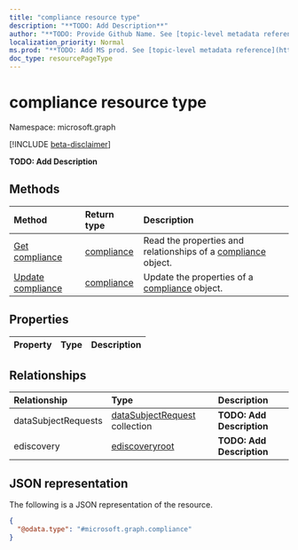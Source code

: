 ```yaml
---
title: "compliance resource type"
description: "**TODO: Add Description**"
author: "**TODO: Provide Github Name. See [topic-level metadata reference](https://msgo.azurewebsites.net/add/document/guidelines/metadata.html#topic-level-metadata)**"
localization_priority: Normal
ms.prod: "**TODO: Add MS prod. See [topic-level metadata reference](https://msgo.azurewebsites.net/add/document/guidelines/metadata.html#topic-level-metadata)**"
doc_type: resourcePageType
---
```


# compliance resource type

Namespace: microsoft.graph

[!INCLUDE [beta-disclaimer](../../includes/beta-disclaimer.md)]

**TODO: Add Description**

## Methods
|Method|Return type|Description|
|:---|:---|:---|
|[Get compliance](../api/compliance-get.md)|[compliance](../resources/compliance.md)|Read the properties and relationships of a [compliance](../resources/compliance.md) object.|
|[Update compliance](../api/compliance-update.md)|[compliance](../resources/compliance.md)|Update the properties of a [compliance](../resources/compliance.md) object.|

## Properties
|Property|Type|Description|
|:---|:---|:---|

## Relationships
|Relationship|Type|Description|
|:---|:---|:---|
|dataSubjectRequests|[dataSubjectRequest](../resources/datasubjectrequest.md) collection|**TODO: Add Description**|
|ediscovery|[ediscoveryroot](../resources/ediscoveryroot.md)|**TODO: Add Description**|

## JSON representation
The following is a JSON representation of the resource.
<!-- {
  "blockType": "resource",
  "keyProperty": "id",
  "@odata.type": "microsoft.graph.compliance",
  "openType": false
}
-->
``` json
{
  "@odata.type": "#microsoft.graph.compliance"
}
```

